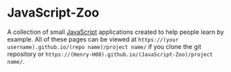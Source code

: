 # JavaScript-Zoo
A collection of small [JavaScript](https://www.javascript.com/) applications created to help people learn by example. All of these pages can be viewed at ``https://(your username).github.io/(repo name)/project name/`` if you clone the git repository or ``https://(Henry-H08).github.io/(JavaScript-Zoo)/project name/``.
